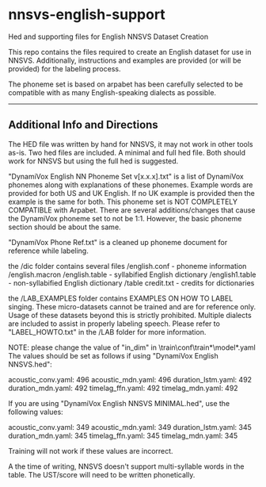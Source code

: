 # nnsvs-english-support
Hed and supporting files for English NNSVS Dataset Creation

This repo contains the files required to create an English dataset for use in NNSVS.
Additionally, instructions and examples are provided (or will be provided) for the labeling process.

The phoneme set is based on arpabet has been carefully selected to be compatible with as many English-speaking dialects as possible.
___
## Additional Info and Directions

The HED file was written by hand for NNSVS, it may not work in other tools as-is.
Two hed files are included. A minimal and full hed file. Both should work for NNSVS but using the full hed is suggested.

"DynamiVox English NN Phoneme Set v[x.x.x].txt" is a list of DynamiVox phonemes along with explanations of these phonemes.
Example words are provided for both US and UK English. If no UK example is provided then the example is the same for both.
This phoneme set is NOT COMPLETELY COMPATIBLE with Arpabet.
There are several additions/changes that cause the DynamiVox phoneme set to not be 1:1.
However, the basic phoneme section should be about the same.

"DynamiVox Phone Ref.txt" is a cleaned up phoneme document for reference while labeling.

the /dic folder contains several files
/english.conf - phoneme information
/english.macron
/english.table - syllabified English dictionary
/english1.table - non-syllabified English dictionary
/table credit.txt - credits for dictionaries

the /LAB_EXAMPLES folder contains EXAMPLES ON HOW TO LABEL singing.
These micro-datasets cannot be trained and are for reference only.
Usage of these datasets beyond this is strictly prohibited.
Multiple dialects are included to assist in properly labeling speech.
Please refer to "LABEL_HOWTO.txt" in the /LAB folder for more information.

NOTE: please change the value of "in_dim" in \train\conf\train\*\model\*.yaml
The values should be set as follows if using "DynamiVox English NNSVS.hed":

acoustic_conv.yaml: 496
acoustic_mdn.yaml: 496
duration_lstm.yaml: 492
duration_mdn.yaml: 492
timelag_ffn.yaml: 492
timelag_mdn.yaml: 492

If you are using "DynamiVox English NNSVS MINIMAL.hed", use the following values:

acoustic_conv.yaml: 349
acoustic_mdn.yaml: 349
duration_lstm.yaml: 345
duration_mdn.yaml: 345
timelag_ffn.yaml: 345
timelag_mdn.yaml: 345

Training will not work if these values are incorrect.

A the time of writing, NNSVS doesn't support multi-syllable words in the table. The UST/score will need to be written phonetically.
